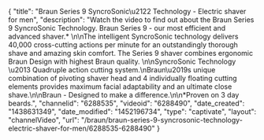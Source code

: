 {
    "title": "Braun Series 9 SyncroSonic\u2122 Technology  -  Electric shaver for men",
    "description": "Watch the video to find out about the Braun Series 9 SyncroSonic Technology.  Braun Series 9 - our most efficient and advanced shaver.* \n\nThe intelligent SyncroSonic technology delivers 40,000 cross-cutting actions per minute for an outstandingly thorough shave and amazing skin comfort. The Series 9 shaver combines ergonomic Braun Design with highest Braun quality. \n\nSyncroSonic Technology \u2013 Quadruple action cutting system.\nBraun\u2019s unique combination of pivoting shaver head and 4 individually floating cutting elements provides maximum facial adaptability and an ultimate close shave.\n\nBraun - Designed to make a difference.\n\n*Proven on 3 day beards.",
    "channelid": "6288535",
    "videoid": "6288490",
    "date_created": "1438631349",
    "date_modified": "1452196734",
    "type": "captivate",
    "layout": "channelVideo",
    "url": "\/braun\/braun-series-9-syncrosonic-technology-electric-shaver-for-men\/6288535-6288490"
}